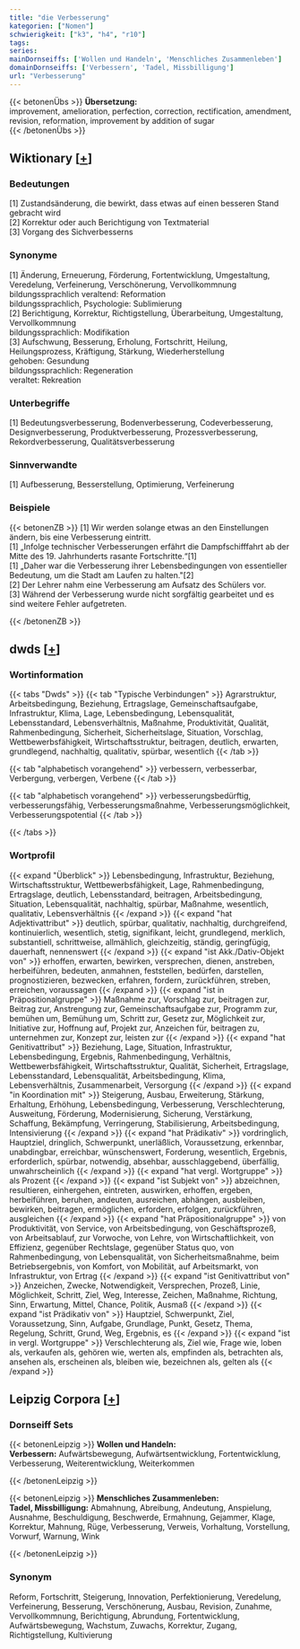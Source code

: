 ```yaml
---
title: "die Verbesserung"
kategorien: ["Nomen"]
schwierigkeit: ["k3", "h4", "r10"]
tags:
series:
mainDornseiffs: ['Wollen und Handeln', 'Menschliches Zusammenleben']
domainDornseiffs: ['Verbessern', 'Tadel, Missbilligung']
url: "Verbesserung"
---
```


{{< betonenÜbs >}}
**Übersetzung:**  
improvement, amelioration, perfection, correction, rectification, amendment, revision, reformation, improvement by addition of sugar  
{{< /betonenÜbs >}}

## Wiktionary [[+](https://de.wiktionary.org/wiki/Verbesserung)]

### Bedeutungen
[1] Zustandsänderung, die bewirkt, dass etwas auf einen besseren Stand gebracht wird  
[2] Korrektur oder auch Berichtigung von Textmaterial  
[3] Vorgang des Sichverbesserns  

### Synonyme
[1] Änderung, Erneuerung, Förderung, Fortentwicklung, Umgestaltung, Veredelung, Verfeinerung, Verschönerung, Vervollkommnung  
bildungssprachlich veraltend: Reformation  
bildungssprachlich, Psychologie: Sublimierung  
[2] Berichtigung, Korrektur, Richtigstellung, Überarbeitung, Umgestaltung, Vervollkommnung  
bildungssprachlich: Modifikation  
[3] Aufschwung, Besserung, Erholung, Fortschritt, Heilung, Heilungsprozess, Kräftigung, Stärkung, Wiederherstellung  
gehoben: Gesundung  
bildungssprachlich: Regeneration  
veraltet: Rekreation  

### Unterbegriffe
[1] Bedeutungsverbesserung, Bodenverbesserung, Codeverbesserung, Designverbesserung, Produktverbesserung, Prozessverbesserung, Rekordverbesserung, Qualitätsverbesserung  

### Sinnverwandte
[1] Aufbesserung, Besserstellung, Optimierung, Verfeinerung  

### Beispiele
{{< betonenZB >}}
[1] Wir werden solange etwas an den Einstellungen ändern, bis eine Verbesserung eintritt.  
[1] „Infolge technischer Verbesserungen erfährt die Dampfschifffahrt ab der Mitte des 19. Jahrhunderts rasante Fortschritte.“[1]  
[1] „Daher war die Verbesserung ihrer Lebensbedingungen von essentieller Bedeutung, um die Stadt am Laufen zu halten."[2]  
[2] Der Lehrer nahm eine Verbesserung am Aufsatz des Schülers vor.  
[3] Während der Verbesserung wurde nicht sorgfältig gearbeitet und es sind weitere Fehler aufgetreten.  

{{< /betonenZB >}}


## dwds [[+](https://www.dwds.de/wb/Verbesserung)]

### Wortinformation
{{< tabs "Dwds" >}}
{{< tab "Typische Verbindungen" >}}
Agrarstruktur, Arbeitsbedingung, Beziehung, Ertragslage, Gemeinschaftsaufgabe, Infrastruktur, Klima, Lage, Lebensbedingung, Lebensqualität, Lebensstandard, Lebensverhältnis, Maßnahme, Produktivität, Qualität, Rahmenbedingung, Sicherheit, Sicherheitslage, Situation, Vorschlag, Wettbewerbsfähigkeit, Wirtschaftsstruktur, beitragen, deutlich, erwarten, grundlegend, nachhaltig, qualitativ, spürbar, wesentlich
{{< /tab >}}

{{< tab "alphabetisch vorangehend" >}}
verbessern, verbesserbar, Verbergung, verbergen, Verbene
{{< /tab >}}

{{< tab "alphabetisch vorangehend" >}}
verbesserungsbedürftig, verbesserungsfähig, Verbesserungsmaßnahme, Verbesserungsmöglichkeit, Verbesserungspotential
{{< /tab >}}

{{< /tabs >}}

### Wortprofil
{{< expand "Überblick" >}} Lebensbedingung, Infrastruktur, Beziehung, Wirtschaftsstruktur, Wettbewerbsfähigkeit, Lage, Rahmenbedingung, Ertragslage, deutlich, Lebensstandard, beitragen, Arbeitsbedingung, Situation, Lebensqualität, nachhaltig, spürbar, Maßnahme, wesentlich, qualitativ, Lebensverhältnis {{< /expand >}}
{{< expand "hat Adjektivattribut" >}} deutlich, spürbar, qualitativ, nachhaltig, durchgreifend, kontinuierlich, wesentlich, stetig, signifikant, leicht, grundlegend, merklich, substantiell, schrittweise, allmählich, gleichzeitig, ständig, geringfügig, dauerhaft, nennenswert {{< /expand >}}
{{< expand "ist Akk./Dativ-Objekt von" >}} erhoffen, erwarten, bewirken, versprechen, dienen, anstreben, herbeiführen, bedeuten, anmahnen, feststellen, bedürfen, darstellen, prognostizieren, bezwecken, erfahren, fordern, zurückführen, streben, erreichen, voraussagen {{< /expand >}}
{{< expand "ist in Präpositionalgruppe" >}} Maßnahme zur, Vorschlag zur, beitragen zur, Beitrag zur, Anstrengung zur, Gemeinschaftsaufgabe zur, Programm zur, bemühen um, Bemühung um, Schritt zur, Gesetz zur, Möglichkeit zur, Initiative zur, Hoffnung auf, Projekt zur, Anzeichen für, beitragen zu, unternehmen zur, Konzept zur, leisten zur {{< /expand >}}
{{< expand "hat Genitivattribut" >}} Beziehung, Lage, Situation, Infrastruktur, Lebensbedingung, Ergebnis, Rahmenbedingung, Verhältnis, Wettbewerbsfähigkeit, Wirtschaftsstruktur, Qualität, Sicherheit, Ertragslage, Lebensstandard, Lebensqualität, Arbeitsbedingung, Klima, Lebensverhältnis, Zusammenarbeit, Versorgung {{< /expand >}}
{{< expand "in Koordination mit" >}} Steigerung, Ausbau, Erweiterung, Stärkung, Erhaltung, Erhöhung, Lebensbedingung, Verbesserung, Verschlechterung, Ausweitung, Förderung, Modernisierung, Sicherung, Verstärkung, Schaffung, Bekämpfung, Verringerung, Stabilisierung, Arbeitsbedingung, Intensivierung {{< /expand >}}
{{< expand "hat Prädikativ" >}} vordringlich, Hauptziel, dringlich, Schwerpunkt, unerläßlich, Voraussetzung, erkennbar, unabdingbar, erreichbar, wünschenswert, Forderung, wesentlich, Ergebnis, erforderlich, spürbar, notwendig, absehbar, ausschlaggebend, überfällig, unwahrscheinlich {{< /expand >}}
{{< expand "hat vergl. Wortgruppe" >}} als Prozent {{< /expand >}}
{{< expand "ist Subjekt von" >}} abzeichnen, resultieren, einhergehen, eintreten, auswirken, erhoffen, ergeben, herbeiführen, beruhen, andeuten, ausreichen, abhängen, ausbleiben, bewirken, beitragen, ermöglichen, erfordern, erfolgen, zurückführen, ausgleichen {{< /expand >}}
{{< expand "hat Präpositionalgruppe" >}} von Produktivität, von Service, von Arbeitsbedingung, von Geschäftsprozeß, von Arbeitsablauf, zur Vorwoche, von Lehre, von Wirtschaftlichkeit, von Effizienz, gegenüber Rechtslage, gegenüber Status quo, von Rahmenbedingung, von Lebensqualität, von Sicherheitsmaßnahme, beim Betriebsergebnis, von Komfort, von Mobilität, auf Arbeitsmarkt, von Infrastruktur, von Ertrag {{< /expand >}}
{{< expand "ist Genitivattribut von" >}} Anzeichen, Zwecke, Notwendigkeit, Versprechen, Prozeß, Linie, Möglichkeit, Schritt, Ziel, Weg, Interesse, Zeichen, Maßnahme, Richtung, Sinn, Erwartung, Mittel, Chance, Politik, Ausmaß {{< /expand >}}
{{< expand "ist Prädikativ von" >}} Hauptziel, Schwerpunkt, Ziel, Voraussetzung, Sinn, Aufgabe, Grundlage, Punkt, Gesetz, Thema, Regelung, Schritt, Grund, Weg, Ergebnis, es {{< /expand >}}
{{< expand "ist in vergl. Wortgruppe" >}} Verschlechterung als, Ziel wie, Frage wie, loben als, verkaufen als, gehören wie, werten als, empfinden als, betrachten als, ansehen als, erscheinen als, bleiben wie, bezeichnen als, gelten als {{< /expand >}}

## Leipzig Corpora [[+](https://corpora.uni-leipzig.de/en/res?word=Verbesserung&corpusId=deu_newscrawl-public_2018)]

### Dornseiff Sets
{{< betonenLeipzig >}}
**Wollen und Handeln:**  
**Verbessern:** Aufwärtsbewegung, Aufwärtsentwicklung, Fortentwicklung, Verbesserung, Weiterentwicklung, Weiterkommen  

{{< /betonenLeipzig >}}


{{< betonenLeipzig >}}
**Menschliches Zusammenleben:**  
**Tadel, Missbilligung:** Abmahnung, Abreibung, Andeutung, Anspielung, Ausnahme, Beschuldigung, Beschwerde, Ermahnung, Gejammer, Klage, Korrektur, Mahnung, Rüge, Verbesserung, Verweis, Vorhaltung, Vorstellung, Vorwurf, Warnung, Wink  

{{< /betonenLeipzig >}}

### Synonym
Reform, Fortschritt, Steigerung, Innovation, Perfektionierung, Veredelung, Verfeinerung, Besserung, Verschönerung, Ausbau, Revision, Zunahme, Vervollkommnung, Berichtigung, Abrundung, Fortentwicklung, Aufwärtsbewegung, Wachstum, Zuwachs, Korrektur, Zugang, Richtigstellung, Kultivierung

